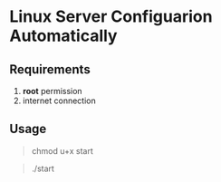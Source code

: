 # Linux Server Configuarion Automatically

## Requirements

1. **root** permission
2. internet connection

## Usage

> chmod u+x start 

> ./start
